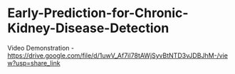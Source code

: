 # Early-Prediction-for-Chronic-Kidney-Disease-Detection

Video Demonstration - https://drive.google.com/file/d/1uwV_Af7iI78tAWjSyvBtNTD3vJDBJhM-/view?usp=share_link
